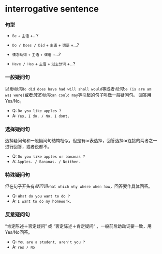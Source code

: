 # interrogative sentence

### 句型

- `Be` + `主语` +…?

- `Do / Does / Did` + `主语` + `谓语` +…?

- `情态动词` + `主语` + `谓语` +…?

- `Have / Has` + `主语` + `过去分词` +…?

### 一般疑问句

以*助动词*`do did does have had will shall would`等或者*动词*`be (is are am was were)`或者*情态动词*`can could may`等引起的句子叫做一般疑问句。
回答用Yes/No。

- Q: `Do you like apples ?`
- A: `Yes, I do. / No, I dont.`

### 选择疑问句

选择疑问句和一般疑问句结构相似，但是有or表选择，回答选择or连接的两者之一进行回答，或者说都不。

- Q: `Do you like apples or bananas ?`
- A: `Apples. / Bananas. / Neither.`

### 特殊疑问句

但在句子开头有*疑问词*`what which why where when how`，回答要作具体回答。

- Q: `What do you want to do ?`
- A: `I want to do my homework.`

### 反意疑问句
  
“肯定陈述＋否定疑问” 或 “否定陈述＋肯定疑问” ，一般前后助动词要一致，用Yes/No回答。

- Q: `You are a student, aren't you ?`
- A: `Yes / No`